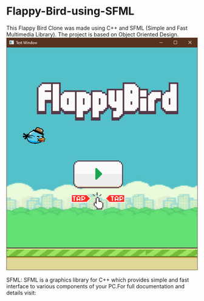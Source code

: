 # Flappy-Bird-using-SFML

This Flappy Bird Clone was made using C++ and SFML (Simple and Fast Multimedia Library). The project is based on Object Oriented Design. 
![My image](./PNG/ss3.png)

SFML:
	SFML is a graphics library for C++ which provides simple and fast interface to various components of your PC.For full documentation and details visit: 
<a href="SFMLhttps://www.sfml-dev.org"></a>

